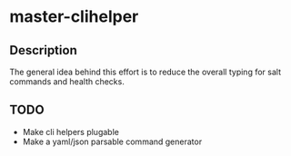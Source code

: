 # master-clihelper
## Description
The general idea behind this effort is to reduce the overall typing for salt commands and health checks.

## TODO
* Make cli helpers plugable
* Make a yaml/json parsable command generator
